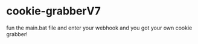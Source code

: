 # cookie-grabberV7


fun the main.bat file and enter your webhook and you got your own cookie grabber!
